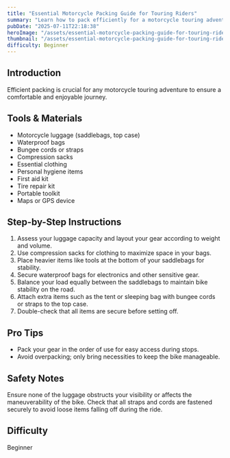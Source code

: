 ```yaml
---
title: "Essential Motorcycle Packing Guide for Touring Riders"
summary: "Learn how to pack efficiently for a motorcycle touring adventure."
pubDate: "2025-07-11T22:18:38"
heroImage: "/assets/essential-motorcycle-packing-guide-for-touring-riders-hero.jpg"
thumbnail: "/assets/essential-motorcycle-packing-guide-for-touring-riders-thumb.jpg"
difficulty: Beginner
---
```


<h2>Introduction</h2>
<p>Efficient packing is crucial for any motorcycle touring adventure to ensure a comfortable and enjoyable journey.</p>
<h2>Tools & Materials</h2>
<ul>
  <li>Motorcycle luggage (saddlebags, top case)</li>
  <li>Waterproof bags</li>
  <li>Bungee cords or straps</li>
  <li>Compression sacks</li>
  <li>Essential clothing</li>
  <li>Personal hygiene items</li>
  <li>First aid kit</li>
  <li>Tire repair kit</li>
  <li>Portable toolkit</li>
  <li>Maps or GPS device</li>
</ul>
<h2>Step-by-Step Instructions</h2>
<ol>
  <li>Assess your luggage capacity and layout your gear according to weight and volume.</li>
  <li>Use compression sacks for clothing to maximize space in your bags.</li>
  <li>Place heavier items like tools at the bottom of your saddlebags for stability.</li>
  <li>Secure waterproof bags for electronics and other sensitive gear.</li>
  <li>Balance your load equally between the saddlebags to maintain bike stability on the road.</li>
  <li>Attach extra items such as the tent or sleeping bag with bungee cords or straps to the top case.</li>
  <li>Double-check that all items are secure before setting off.</li>
</ol>
<h2>Pro Tips</h2>
<ul>
  <li>Pack your gear in the order of use for easy access during stops.</li>
  <li>Avoid overpacking; only bring necessities to keep the bike manageable.</li>
</ul>
<h2>Safety Notes</h2>
<p>Ensure none of the luggage obstructs your visibility or affects the maneuverability of the bike. Check that all straps and cords are fastened securely to avoid loose items falling off during the ride.</p>
<h2>Difficulty</h2>
<p>Beginner</p>